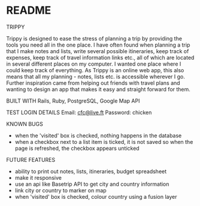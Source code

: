 # README

TRIPPY

Trippy is designed to ease the stress of planning a trip by providing the tools you need all in the one place. I have often found when planning a trip that I make notes and lists, write several possible itineraries, keep track of expenses, keep track of travel information links etc., all of which are located in several different places on my computer. I wanted one place where I could keep track of everything. As Trippy is an online web app, this also means that all my planning - notes, lists etc. is accessible wherever I go. Further inspiration came from helping out friends with travel plans and wanting to design an app that makes it easy and straight forward for them.  

BUILT WITH
Rails, Ruby, PostgreSQL, Google Map API

TEST LOGIN DETAILS
Email: cfc@live.ft
Password: chicken

KNOWN BUGS
- when the 'visited' box is checked, nothing happens in the database
- when a checkbox next to a list item is ticked, it is not saved so when the page is refreshed, the checkbox appears unticked

FUTURE FEATURES
- ability to print out notes, lists, itineraries, budget spreadsheet
- make it responsive
- use an api like Basetrip API to get city and country information
- link city or country to marker on map
- when 'visited' box is checked, colour country using a fusion layer
